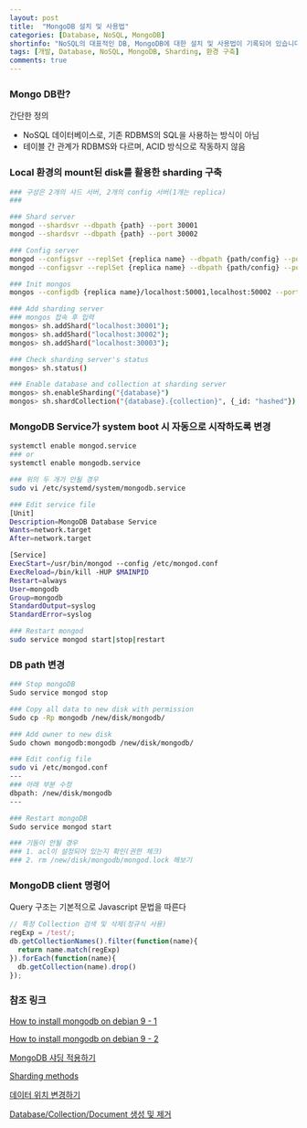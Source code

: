 ```yaml
---
layout: post
title:  "MongoDB 설치 및 사용법"
categories: [Database, NoSQL, MongoDB]
shortinfo: "NoSQL의 대표적인 DB, MongoDB에 대한 설치 및 사용법이 기록되어 있습니다"
tags: [개발, Database, NoSQL, MongoDB, Sharding, 환경 구축]
comments: true
---
```


### Mongo DB란? 
간단한 정의
- NoSQL 데이터베이스로, 기존 RDBMS의 SQL을 사용하는 방식이 아님
- 테이블 간 관계가 RDBMS와 다르며, ACID 방식으로 작동하지 않음

### Local 환경의 mount된 disk를 활용한 sharding 구축
```bash
### 구성은 2개의 샤드 서버, 2개의 config 서버(1개는 replica)
### 

### Shard server
mongod --shardsvr --dbpath {path} --port 30001
mongod --shardsvr --dbpath {path} --port 30002

### Config server
mongod --configsvr --replSet {replica name} --dbpath {path/config} --port 50001
mongod --configsvr --replSet {replica name} --dbpath {path/config} --port 50002

### Init mongos
mongos --configdb {replica name}/localhost:50001,localhost:50002 --port 27017

### Add sharding server
### mongos 접속 후 입력
mongos> sh.addShard("localhost:30001");
mongos> sh.addShard("localhost:30002");
mongos> sh.addShard("localhost:30003");

### Check sharding server's status
mongos> sh.status()

### Enable database and collection at sharding server
mongos> sh.enableSharding("{database}")
mongos> sh.shardCollection("{database}.{collection}", {_id: "hashed"})
```

### MongoDB Service가 system boot 시 자동으로 시작하도록 변경
```bash
systemctl enable mongod.service
### or
systemctl enable mongodb.service

### 위의 두 개가 안될 경우
sudo vi /etc/systemd/system/mongodb.service

### Edit service file
[Unit]
Description=MongoDB Database Service
Wants=network.target
After=network.target

[Service]
ExecStart=/usr/bin/mongod --config /etc/mongod.conf
ExecReload=/bin/kill -HUP $MAINPID
Restart=always
User=mongodb
Group=mongodb
StandardOutput=syslog
StandardError=syslog

### Restart mongod
sudo service mongod start|stop|restart
```

### DB path 변경
```bash
### Stop mongoDB
Sudo service mongod stop

### Copy all data to new disk with permission
Sudo cp -Rp mongodb /new/disk/mongodb/

### Add owner to new disk
Sudo chown mongodb:mongodb /new/disk/mongodb/

### Edit config file
sudo vi /etc/mongod.conf
---
### 아래 부분 수정
dbpath: /new/disk/mongodb
---

### Restart mongoDB
Sudo service mongod start

### 기동이 안될 경우
### 1. acl이 설정되어 있는지 확인(권한 체크)
### 2. rm /new/disk/mongodb/mongod.lock 해보기
```

### MongoDB client 명령어
Query 구조는 기본적으로 Javascript 문법을 따른다

```javascript
// 특정 Collection 검색 및 삭제(정규식 사용)
regExp = /test/;
db.getCollectionNames().filter(function(name){
  return name.match(regExp)
}).forEach(function(name){
  db.getCollection(name).drop()
});
```

### 참조 링크

[How to install mongodb on debian 9 - 1](https://www.digitalocean.com/community/tutorials/how-to-install-mongodb-on-debian-9)

[How to install mongodb on debian 9 - 2](https://linuxize.com/post/how-to-install-mongodb-on-debian-9/)

[MongoDB 샤딩 적용하기](https://sudarlife.tistory.com/entry/mongodb-Sharding-%EB%AA%BD%EA%B3%A0%EB%94%94%EB%B9%84-%EC%83%A4%EB%94%A9-%EC%A0%81%EC%9A%A9%ED%95%98%EA%B8%B0-config-sever-replica-set)

[Sharding methods](https://docs.mongodb.com/manual/reference/method/js-sharding/)

[데이터 위치 변경하기](http://jewonagency.com/ubuntu-%EC%9A%B0%EB%B6%84%ED%88%AC%EC%97%90%EC%84%9C-mongodb-%EB%8D%B0%EC%9D%B4%ED%84%B0-%EC%9C%84%EC%B9%98-directory-%EB%B3%80%EA%B2%BD%ED%95%98%EA%B8%B0/)

[Database/Collection/Document 생성 및 제거](https://velopert.com/457)